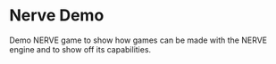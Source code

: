 # Nerve Demo

Demo NERVE game to show how games can be made with the NERVE engine and to show off its capabilities.